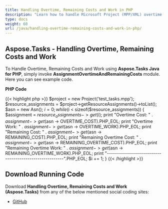 ```yaml
---
title: Handling Overtime, Remaining Costs and Work in PHP
description: "Learn how to handle Microsoft Project (MPP/XML) overtime, remaining and work values using Aspose.Tasks Java for PHP."
type: docs
weight: 60
url: /java/handling-overtime-remaining-costs-and-work-in-php/
---
```


## **Aspose.Tasks - Handling Overtime, Remaining Costs and Work**
To Handle Overtime, Remaining Costs and Work using **Aspose.Tasks Java for PHP**, simply invoke **AssignmentOvertimeAndRemainingCosts** module. Here you can see example code.

**PHP Code**

{{< highlight php >}}
$project = new Project('test_tasks.mpp');
$resource_assignments = $project->getResourceAssignments()->toList();
$asn = new Asn();
$i = 0;
while ($i < sizeof($resource_assignments))
{
    $assignment = $resource_assignments -> get($i);
    print "Overtime Cost: " . $assignment -> get($asn -> OVERTIME_COST).PHP_EOL;
    print "Overtime Work: " . $assignment -> get($asn -> OVERTIME_WORK).PHP_EOL;
    print "Remaining Cost: " . $assignment -> get($asn -> REMAINING_COST).PHP_EOL;
    print "Remaining Overtime Cost: " . $assignment -> get($asn -> REMAINING_OVERTIME_COST).PHP_EOL;
    print "Remaining Overtime Work: " . $assignment -> get($asn -> REMAINING_OVERTIME_WORK).PHP_EOL;
    print "--------------------------------------------------------".PHP_EOL;
    $i += 1;
}
{{< /highlight >}}

## **Download Running Code**
Download **Handling Overtime, Remaining Costs and Work (Aspose.Tasks)** from any of the below mentioned social coding sites:

- [GitHub](https://github.com/aspose-tasks/Aspose.Tasks-for-Java/blob/master/Plugins/Aspose_Tasks_Java_for_PHP/src/aspose/tasks/WorkingWithResourceAssignments/AssignmentOvertimeAndRemainingCosts.php)
